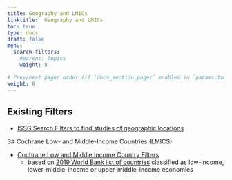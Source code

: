 ```yaml
---
title: Geography and LMICs
linktitle:  Geography and LMICs
toc: true
type: docs
draft: false
menu:
  search-filters:
    #parent: Topics
    weight: 8

# Prev/next pager order (if `docs_section_pager` enabled in `params.toml`)
weight: 8
---
```



## Existing Filters

* [ISSG Search Filters to find studies of geographic locations](https://sites.google.com/a/york.ac.uk/issg-search-filters-resource/other-filters/filters-to-find-studies-of-geographic-locations)

3# Cochrane Low- and Middle-Income Countries (LMICS)

* [Cochrane Low and Middle Income Country Filters](https://epoc.cochrane.org/lmic-filters)
  * based on [2019 World Bank list of countries](http://data.worldbank.org/about/country-classifications) classified as low-income, lower-middle-income or upper-middle-income economies